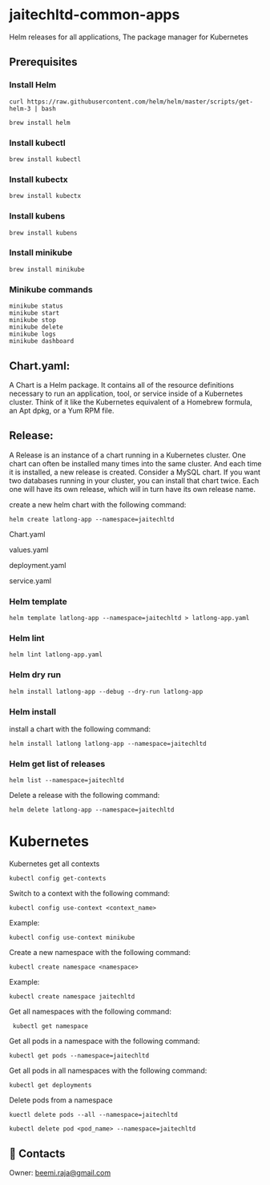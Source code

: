 # jaitechltd-common-apps
Helm  releases for all applications, The package manager for Kubernetes

## Prerequisites
### Install Helm
```shell
curl https://raw.githubusercontent.com/helm/helm/master/scripts/get-helm-3 | bash   
```
```shell
brew install helm
```
### Install kubectl
```shell
brew install kubectl
```
### Install kubectx
```shell
brew install kubectx
```
### Install kubens
```shell
brew install kubens
```
### Install minikube
```shell
brew install minikube
```
### Minikube commands
```shell
minikube status
minikube start
minikube stop
minikube delete
minikube logs 
minikube dashboard
```

## Chart.yaml:

A Chart is a Helm package. It contains all of the resource definitions necessary to run an application, tool, or service inside of a Kubernetes cluster. Think of it like the Kubernetes equivalent of a Homebrew formula, an Apt dpkg, or a Yum RPM file.

## Release:

A Release is an instance of a chart running in a Kubernetes cluster. One chart can often be installed many times into the same cluster. And each time it is installed, a new release is created. Consider a MySQL chart. If you want two databases running in your cluster, you can install that chart twice. Each one will have its own release, which will in turn have its own release name.




create a new helm chart with the following command:

```shell
helm create latlong-app --namespace=jaitechltd
```

Chart.yaml

values.yaml

deployment.yaml

service.yaml


### Helm template

```shell
helm template latlong-app --namespace=jaitechltd > latlong-app.yaml
```

### Helm lint
```shell
helm lint latlong-app.yaml
```

### Helm dry run
```shell
helm install latlong-app --debug --dry-run latlong-app
```

### Helm install

install a chart with the following command:

```shell
helm install latlong latlong-app --namespace=jaitechltd
```

### Helm get list of releases

```shell
helm list --namespace=jaitechltd
```

Delete a release with the following command:

```shell
helm delete latlong-app --namespace=jaitechltd
```

# Kubernetes

Kubernetes get all contexts

```shell
kubectl config get-contexts
```

Switch to a context with the following command:

```shell
kubectl config use-context <context_name>
```
Example:
```shell
kubectl config use-context minikube
```
Create a new namespace with the following command:
```shell
kubectl create namespace <namespace>
```
Example:
```shell
kubectl create namespace jaitechltd

```
Get all namespaces with the following command:
```shell
 kubectl get namespace
```
Get all pods in a namespace with the following command:
```shell
kubectl get pods --namespace=jaitechltd
```

Get all pods in all namespaces with the following command:

```shell
kubectl get deployments
```

Delete pods from a namespace

```shell
kuectl delete pods --all --namespace=jaitechltd
```

```shell
kubectl delete pod <pod_name> --namespace=jaitechltd
```

## :e-mail: Contacts

Owner: [beemi.raja@gmail.com](beemi.raja@gmail.com)
